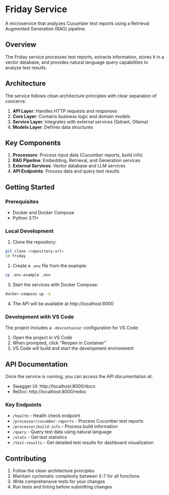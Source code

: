 # Friday Service

A microservice that analyzes Cucumber test reports using a Retrieval Augmented Generation (RAG) pipeline.

## Overview

The Friday service processes test reports, extracts information, stores it in a vector database, and provides natural language query capabilities to analyze test results.

## Architecture

The service follows clean architecture principles with clear separation of concerns:

1. **API Layer**: Handles HTTP requests and responses
2. **Core Layer**: Contains business logic and domain models
3. **Service Layer**: Integrates with external services (Qdrant, Ollama)
4. **Models Layer**: Defines data structures

## Key Components

1. **Processors**: Process input data (Cucumber reports, build info)
2. **RAG Pipeline**: Embedding, Retrieval, and Generation services
3. **External Services**: Vector database and LLM services
4. **API Endpoints**: Process data and query test results

## Getting Started

### Prerequisites

- Docker and Docker Compose
- Python 3.11+

### Local Development

1. Clone the repository:

```bash
git clone <repository-url>
cd friday
```

2. Create a `.env` file from the example:

```bash
cp .env.example .env
```

3. Start the services with Docker Compose:

```bash
docker-compose up -d
```

4. The API will be available at http://localhost:8000

### Development with VS Code

The project includes a `.devcontainer` configuration for VS Code:

1. Open the project in VS Code
2. When prompted, click "Reopen in Container"
3. VS Code will build and start the development environment

## API Documentation

Once the service is running, you can access the API documentation at:

- Swagger UI: http://localhost:8000/docs
- ReDoc: http://localhost:8000/redoc

### Key Endpoints

- `/health` - Health check endpoint
- `/processor/cucumber-reports` - Process Cucumber test reports
- `/processor/build-info` - Process build information
- `/query` - Query test data using natural language
- `/stats` - Get test statistics
- `/test-results` - Get detailed test results for dashboard visualization

## Contributing

1. Follow the clean architecture principles
2. Maintain cyclomatic complexity between 5-7 for all functions
3. Write comprehensive tests for your changes
4. Run tests and linting before submitting changes
